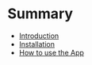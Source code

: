 # Summary

- [Introduction](./intro.md)
- [Installation](./install.md)
- [How to use the App](./usage.md)


